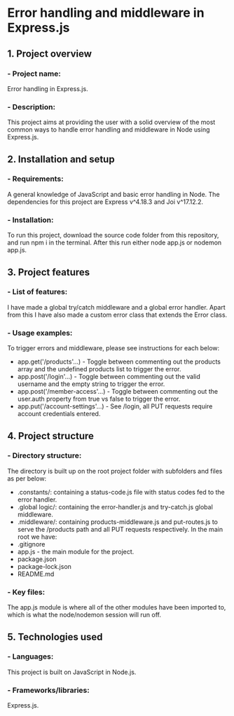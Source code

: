 # Error handling and middleware in Express.js

## 1. Project overview

### **- Project name:**

Error handling in Express.js.

### **- Description:**

This project aims at providing the user with a solid overview of the most common ways to handle error handling and middleware in Node using Express.js.

## 2. Installation and setup

### **- Requirements:**

A general knowledge of JavaScript and basic error handling in Node. The dependencies for this project are Express v^4.18.3 and Joi v^17.12.2.

### **- Installation:**

To run this project, download the source code folder from this repository, and run npm i in the terminal. After this run either node app.js or nodemon app.js.

## 3. Project features

### **- List of features:**

I have made a global try/catch middleware and a global error handler. Apart from this I have also made a custom error class that extends the Error class.

### **- Usage examples:**

To trigger errors and middleware, please see instructions for each below:

- app.get('/products'...) - Toggle between commenting out the products array and the undefined products list to trigger the error.
- app.post('/login'...) - Toggle between commenting out the valid username and the empty string to trigger the error.
- app.post('/member-access'...) - Toggle between commenting out the user.auth property from true vs false to trigger the error.
- app.put('/account-settings'...) - See /login, all PUT requests require account credentials entered.

## 4. Project structure

### **- Directory structure:**

The directory is built up on the root project folder with subfolders and files as per below:

- .constants/: containing a status-code.js file with status codes fed to the error handler.
- .global logic/: containing the error-handler.js and try-catch.js global middleware.
- .middleware/: containing products-middleware.js and put-routes.js to serve the /products path and all PUT requests respectively.
  In the main root we have:
- .gitignore
- app.js - the main module for the project.
- package.json
- package-lock.json
- README.md

### **- Key files:**

The app.js module is where all of the other modules have been imported to, which is what the node/nodemon session will run off.

## 5. Technologies used

### **- Languages:**

This project is built on JavaScript in Node.js.

### **- Frameworks/libraries:**

Express.js.
